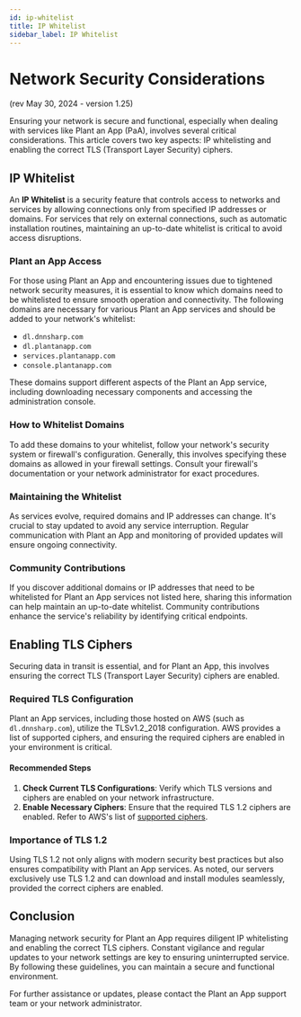 ```yaml
---
id: ip-whitelist
title: IP Whitelist
sidebar_label: IP Whitelist
---
```


# Network Security Considerations

(rev May 30, 2024 - version 1.25)

Ensuring your network is secure and functional, especially when dealing with services like Plant an App (PaA), involves several critical considerations. This article covers two key aspects: IP whitelisting and enabling the correct TLS (Transport Layer Security) ciphers.

## IP Whitelist

An **IP Whitelist** is a security feature that controls access to networks and services by allowing connections only from specified IP addresses or domains. For services that rely on external connections, such as automatic installation routines, maintaining an up-to-date whitelist is critical to avoid access disruptions.

### Plant an App Access

For those using Plant an App and encountering issues due to tightened network security measures, it is essential to know which domains need to be whitelisted to ensure smooth operation and connectivity. The following domains are necessary for various Plant an App services and should be added to your network's whitelist:

- `dl.dnnsharp.com`
- `dl.plantanapp.com`
- `services.plantanapp.com`
- `console.plantanapp.com`

These domains support different aspects of the Plant an App service, including downloading necessary components and accessing the administration console.

### How to Whitelist Domains

To add these domains to your whitelist, follow your network's security system or firewall's configuration. Generally, this involves specifying these domains as allowed in your firewall settings. Consult your firewall's documentation or your network administrator for exact procedures.

### Maintaining the Whitelist

As services evolve, required domains and IP addresses can change. It's crucial to stay updated to avoid any service interruption. Regular communication with Plant an App and monitoring of provided updates will ensure ongoing connectivity.

### Community Contributions

If you discover additional domains or IP addresses that need to be whitelisted for Plant an App services not listed here, sharing this information can help maintain an up-to-date whitelist. Community contributions enhance the service's reliability by identifying critical endpoints.

## Enabling TLS Ciphers

Securing data in transit is essential, and for Plant an App, this involves ensuring the correct TLS (Transport Layer Security) ciphers are enabled. 


### Required TLS Configuration

Plant an App services, including those hosted on AWS (such as `dl.dnnsharp.com`), utilize the TLSv1.2_2018 configuration. AWS provides a list of supported ciphers, and ensuring the required ciphers are enabled in your environment is critical. 

#### Recommended Steps

1. **Check Current TLS Configurations**: Verify which TLS versions and ciphers are enabled on your network infrastructure.
2. **Enable Necessary Ciphers**: Ensure that the required TLS 1.2 ciphers are enabled. Refer to AWS's list of [supported ciphers](https://docs.aws.amazon.com/AmazonCloudFront/latest/DeveloperGuide/secure-connections-supported-viewer-protocols-ciphers.html).

### Importance of TLS 1.2

Using TLS 1.2 not only aligns with modern security best practices but also ensures compatibility with Plant an App services. As noted, our servers exclusively use TLS 1.2 and can download and install modules seamlessly, provided the correct ciphers are enabled.

## Conclusion

Managing network security for Plant an App requires diligent IP whitelisting and enabling the correct TLS ciphers. Constant vigilance and regular updates to your network settings are key to ensuring uninterrupted service. By following these guidelines, you can maintain a secure and functional environment.

For further assistance or updates, please contact the Plant an App support team or your network administrator.